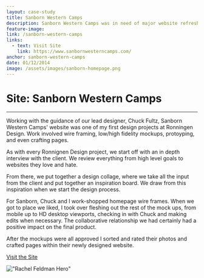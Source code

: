 ```yaml
---
layout: case-study
title: Sanborn Western Camps
description: Sanborn Western Camps was in need of major website refresh. Their old website was outdated and non-responsive. They came to Ronningen Design to get on a modern platform and unique design.
feature-image:
link: /sanborn-western-camps
links:
  - text: Visit Site
    link: https://www.sanbornwesterncamps.com/
anchor: sanborn-western-camps
date: 01/12/2014
image: /assets/images/sanborn-homepage.png
---
```


# Site: Sanborn Western Camps
---
Working with the guidance of our lead designer, Chuck Fultz, Sanborn Western Camps' website was one of my first design projects at Ronningen Design. Work involved wire framing, low/high fidelity mockups, protoyping, and even crafting pages.

As with every Ronnignen Design project, we start off with an in depth interview with the client. We review everything from high level goals to websites they love and hate.

From there, we put together a design collage, where we take all the input from the client and put together an inspiration board. We draw from this inspiration when we start the design process.

For Sanborn, Chuck and I work-shopped homepage wire frames. When we got to place we liked, I took over fleshing out the rest of the mock ups, from mobile up to HD desktop viewports, checking in with Chuck and making edits when necessary. The collaborative relationship we had certainly had a positive impact on the final product.

After the mockups were all approved I sorted and rated their photos and crafted pages within their newly designed website.

<div class="case-button">
  <a href="https://www.rachelfeldman.com/" target="_blank">
    <div class="learn-button">Visit the Site</div>
  </a>
</div>

!["Rachel Feldman Hero"](/assets/images/sanborn-homepage-full.png)
